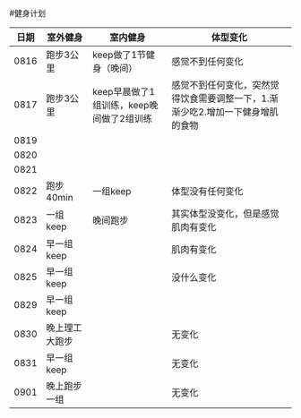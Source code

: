 #健身计划


| 日期 | 室外健身 | 室内健身 | 体型变化 |
| --- | --- | --- | --- |
| 0816 | 跑步3公里 | keep做了1节健身（晚间） | 感觉不到任何变化 |
| 0817 | 跑步3公里 | keep早晨做了1组训练，keep晚间做了2组训练 | 感觉不到任何变化，突然觉得饮食需要调整一下，1.渐渐少吃2.增加一下健身增肌的食物 |
| 0819 |  |  |  |
| 0820 |  |  |  |
| 0821 |  |  |  |
| 0822 | 跑步40min | 一组keep | 体型没有任何变化 |
| 0823 | 一组keep | 晚间跑步 | 其实体型没变化，但是感觉肌肉有变化 |
| 0824 | 早一组keep |  | 肌肉有变化 |
| 0825 | 早一组keep |  | 没什么变化 |
| 0829 | 早一组keep |  |  |
| 0830 | 晚上理工大跑步 |  | 无变化 |
| 0831 | 早一组keep |  | 无变化 |
| 0901 | 晚上跑步一组 |  | 无变化 |

 

